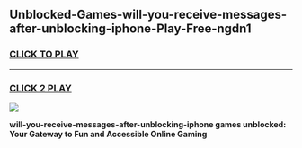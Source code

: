 
## Unblocked-Games-will-you-receive-messages-after-unblocking-iphone-Play-Free-ngdn1
<h3>
<a href="https://premium76.site?title=will-you-receive-messages-after-unblocking-iphone&ref=23A">CLICK TO PLAY</a></h3>
<hr>

<h3>
<a href="https://premium76.site?title=will-you-receive-messages-after-unblocking-iphone&ref=23A">CLICK 2 PLAY</a>
  
</h3>

<a href="https://premium76.site?title=will-you-receive-messages-after-unblocking-iphone&ref=23A"><img src="https://clearcache.store/games.png"></a>


**will-you-receive-messages-after-unblocking-iphone games unblocked: Your Gateway to Fun and Accessible Online Gaming**
